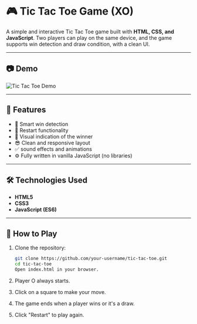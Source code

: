 # 🎮 Tic Tac Toe Game (XO)

A simple and interactive Tic Tac Toe game built with **HTML, CSS, and JavaScript**. Two players can play on the same device, and the game supports win detection and draw condition, with a clean UI.

---

## 📷 Demo

![Tic Tac Toe Demo](preview.gif) <!-- ضع صورة GIF هنا إن وجدت -->

---

## 🚀 Features

- 🧠 Smart win detection
- 🔁 Restart functionality
- 👀 Visual indication of the winner
- 😎 Clean and responsive layout
- ✅ sound effects and animations
- ⚙️ Fully written in vanilla JavaScript (no libraries)

---

## 🛠️ Technologies Used

- **HTML5**
- **CSS3**
- **JavaScript (ES6)**

---

## 🧩 How to Play

1. Clone the repository:
   ```bash
   git clone https://github.com/your-username/tic-tac-toe.git
   cd tic-tac-toe
   Open index.html in your browser.
   ```

2. Player O always starts.

3. Click on a square to make your move.

4. The game ends when a player wins or it's a draw.

5. Click "Restart" to play again.
